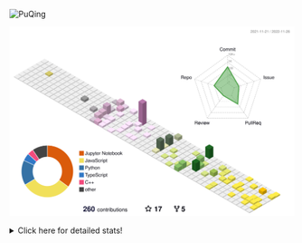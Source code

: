 ![PuQing](https://user-images.githubusercontent.com/27223114/171565019-9a56fae6-b08b-421f-99db-7e830da42371.png)

![](./profile-3d-contrib/profile-season-animate.svg)

<details>
<summary>Click here for detailed stats!</summary>

<!--START_SECTION:waka-->
**I'm a Night 🦉** 

```text
🌞 Morning    46 commits     ███░░░░░░░░░░░░░░░░░░░░░░   12.3% 
🌆 Daytime    126 commits    ████████░░░░░░░░░░░░░░░░░   33.69% 
🌃 Evening    104 commits    ███████░░░░░░░░░░░░░░░░░░   27.81% 
🌙 Night      98 commits     ██████░░░░░░░░░░░░░░░░░░░   26.2%

```


📊 **This Week I Spent My Time On** 

```text
💬 Programming Languages: 
C++                      7 hrs 52 mins       ██████████████░░░░░░░░░░░   56.42% 
Python                   2 hrs 6 mins        ███░░░░░░░░░░░░░░░░░░░░░░   15.14% 
Jupyter Notebook         1 hr 46 mins        ███░░░░░░░░░░░░░░░░░░░░░░   12.73% 
CMake                    1 hr 9 mins         ██░░░░░░░░░░░░░░░░░░░░░░░   8.27% 
Other                    21 mins             ░░░░░░░░░░░░░░░░░░░░░░░░░   2.55%

🔥 Editors: 
VS Code                  13 hrs 13 mins      ███████████████████████░░   94.68% 
CLion                    44 mins             █░░░░░░░░░░░░░░░░░░░░░░░░   5.32%

💻 Operating System: 
Mac                      10 hrs 7 mins       ██████████████████░░░░░░░   72.53% 
Windows                  3 hrs 50 mins       ██████░░░░░░░░░░░░░░░░░░░   27.47%

```


<!--END_SECTION:waka-->
</details>

